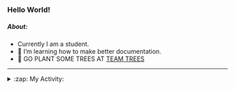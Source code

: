 ### Hello World!

##### About:
- Currently I am a student.
- 🌱 I’m learning how to make better documentation.
- 🌱 GO PLANT SOME TREES AT [TEAM TREES](https://teamtrees.org/)

---
<details>
  <summary>:zap: My Activity:</summary>
  
<!--START_SECTION:waka-->
![Code Time](http://img.shields.io/badge/Code%20Time-1%2C152%20hrs%2043%20mins-blue)

**I'm a Night 🦉** 

```text
🌞 Morning                1481 commits        ██░░░░░░░░░░░░░░░░░░░░░░░   09.31 % 
🌆 Daytime                5586 commits        █████████░░░░░░░░░░░░░░░░   35.13 % 
🌃 Evening                4605 commits        ███████░░░░░░░░░░░░░░░░░░   28.96 % 
🌙 Night                  4229 commits        ███████░░░░░░░░░░░░░░░░░░   26.60 % 
```
📅 **I'm Most Productive on Wednesday** 

```text
Monday                   2370 commits        ████░░░░░░░░░░░░░░░░░░░░░   14.90 % 
Tuesday                  2088 commits        ███░░░░░░░░░░░░░░░░░░░░░░   13.13 % 
Wednesday                3658 commits        ██████░░░░░░░░░░░░░░░░░░░   23.00 % 
Thursday                 2004 commits        ███░░░░░░░░░░░░░░░░░░░░░░   12.60 % 
Friday                   1578 commits        ██░░░░░░░░░░░░░░░░░░░░░░░   09.92 % 
Saturday                 1410 commits        ██░░░░░░░░░░░░░░░░░░░░░░░   08.87 % 
Sunday                   2793 commits        ████░░░░░░░░░░░░░░░░░░░░░   17.56 % 
```


📊 **This Week I Spent My Time On** 

```text
🔥 Editors: 
VS Code                  2 hrs 36 mins       █████████████████████████   100.00 % 

🐱‍💻 Projects: 
giveth-dapps-v2          2 hrs 32 mins       ████████████████████████░   97.44 % 
praise                   4 mins              █░░░░░░░░░░░░░░░░░░░░░░░░   02.56 % 
```


 Last Updated on 18/07/2023 23:09:51 UTC
<!--END_SECTION:waka-->
</details>
